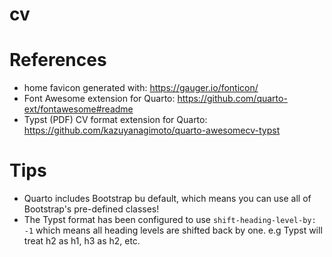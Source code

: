 # cv

# References

- home favicon generated with: https://gauger.io/fonticon/
- Font Awesome extension for Quarto: https://github.com/quarto-ext/fontawesome#readme
- Typst (PDF) CV format extension for Quarto: https://github.com/kazuyanagimoto/quarto-awesomecv-typst 

# Tips

- Quarto includes Bootstrap bu default, which means you can use all of Bootstrap's pre-defined classes!
- The Typst format has been configured to use `shift-heading-level-by: -1` which means all heading levels are shifted back by one. e.g Typst will treat h2 as h1, h3 as h2, etc. 